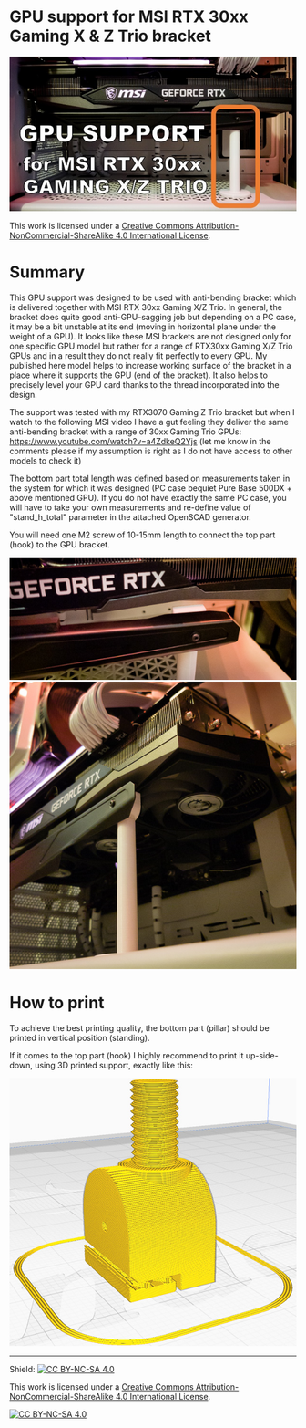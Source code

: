 # GPU support for MSI RTX 30xx Gaming X & Z Trio bracket

![GPU support title picture](img/gpu_stand_title_picture_30xx_600px.jpg?raw=true)

This work is licensed under a
[Creative Commons Attribution-NonCommercial-ShareAlike 4.0 International License][cc-by-nc-sa].

# Summary
This GPU support was designed to be used with anti-bending bracket which is delivered together with MSI RTX 30xx Gaming X/Z Trio. In general, the bracket does quite good anti-GPU-sagging job but depending on a PC case, it may be a bit unstable at its end (moving in horizontal plane under the weight of a GPU). It looks like these MSI brackets are not designed only for one specific GPU model but rather for a range of RTX30xx Gaming X/Z Trio GPUs  and in a result they do not really fit perfectly to every GPU. My published here model helps to increase working surface of the bracket in a place where it supports the GPU (end of the bracket). It also helps to precisely level your GPU card thanks to the thread incorporated into the design.

The support was tested with my RTX3070 Gaming Z Trio bracket but when I watch to the following MSI video I have a gut feeling they deliver the same anti-bending bracket with a range of 30xx Gaming Trio GPUs:
https://www.youtube.com/watch?v=a4ZdkeQ2Yjs
(let me know in the comments please if my assumption is right as I do not have access to other models to check it)

The bottom part total length was defined based on measurements taken in the system for which it was designed (PC case bequiet Pure Base 500DX + above mentioned GPU). If you do not have exactly the same PC case, you will have to take your own measurements and re-define value of "stand_h_total" parameter in the attached OpenSCAD generator.

You will need one M2 screw of 10-15mm length to connect the top part (hook) to the GPU bracket.

![Top part increasing touch surface](img/gpu_stand_end_surface_increased_600px.jpg?raw=true)
![GPU support - side view](img/gpu_stand_side_view_600px.jpg?raw=true)

# How to print

To achieve the best printing quality, the bottom part (pillar) should be printed in vertical position (standing).

If it comes to the top part (hook) I highly recommend to print it up-side-down, using 3D printed support, exactly like this:

![How to print the top part](img/gpu_stand_how_to_print_top_600px.jpg?raw=true)

---
Shield: [![CC BY-NC-SA 4.0][cc-by-nc-sa-shield]][cc-by-nc-sa]

This work is licensed under a
[Creative Commons Attribution-NonCommercial-ShareAlike 4.0 International License][cc-by-nc-sa].

[![CC BY-NC-SA 4.0][cc-by-nc-sa-image]][cc-by-nc-sa]

[cc-by-nc-sa]: http://creativecommons.org/licenses/by-nc-sa/4.0/
[cc-by-nc-sa-image]: https://licensebuttons.net/l/by-nc-sa/4.0/88x31.png
[cc-by-nc-sa-shield]: https://img.shields.io/badge/License-CC%20BY--NC--SA%204.0-lightgrey.svg
